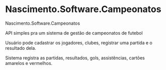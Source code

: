 # Nascimento.Software.Campeonatos
Nascimento.Software.Campeonatos


API simples pra um sistema de gestão de campeonatos de futebol

Usuário pode cadastrar os jogadores, clubes, registrar uma partida e o resultado dela.

Sistema registra as partidas, resultados, gols, assistências, cartões amarelos e vermelhos. 
